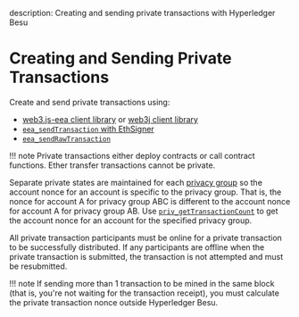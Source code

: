 description: Creating and sending private transactions with Hyperledger Besu
<!--- END of page meta data -->

# Creating and Sending Private Transactions 

Create and send private transactions using: 

* [web3.js-eea client library](../Interact/Client-Libraries/eeajs.md) or [web3j client library](https://github.com/web3j/web3j)
* [`eea_sendTransaction` with EthSigner](https://docs.ethsigner.pegasys.tech/en/latest/Using-EthSigner/Using-EthSigner/) 
* [`eea_sendRawTransaction`](../../Reference/API-Methods.md#eea_sendrawtransaction) 

!!! note
    Private transactions either deploy contracts or call contract functions. 
    Ether transfer transactions cannot be private. 

Separate private states are maintained for each [privacy group](../../Concepts/Privacy/Privacy-Groups.md) so 
the account nonce for an account is specific to the privacy group. That is, the nonce for account A for
privacy group ABC is different to the account nonce for account A for privacy group AB. Use 
[`priv_getTransactionCount`](../../Reference/Pantheon-API-Methods.md#priv_gettransactioncount) to get 
the account nonce for an account for the specified privacy group.

All private transaction participants must be online for a private transaction to be successfully distributed. If any participants are offline when the private transaction is submitted, the transaction is not attempted and must be resubmitted.

!!! note
    If sending more than 1 transaction to be mined in the same block (that is, you're not waiting for 
    the transaction receipt), you must calculate the private transaction nonce outside Hyperledger Besu. 
